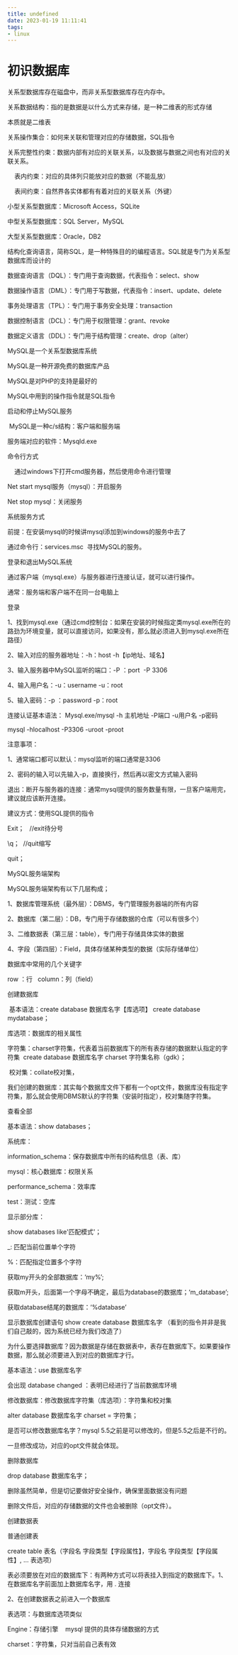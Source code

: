 ```yaml
---
title: undefined
date: 2023-01-19 11:11:41
tags:
- linux
---
```


# 初识数据库

关系型数据库存在磁盘中，而非关系型数据库存在内存中。

关系数据结构：指的是数据是以什么方式来存储，是一种二维表的形式存储

本质就是二维表

关系操作集合：如何来关联和管理对应的存储数据，SQL指令

关系完整性约束：数据内部有对应的关联关系，以及数据与数据之间也有对应的关联关系。

    表内约束：对应的具体列只能放对应的数据（不能乱放）

    表间约束：自然界各实体都有有着对应的关联关系（外键）

小型关系型数据库：Microsoft Access，SQLite

中型关系型数据库：SQL Server，MySQL

大型关系型数据库：Oracle，DB2

结构化查询语言，简称SQL，是一种特殊目的的编程语言。SQL就是专门为关系型数据库而设计的

数据查询语言（DQL）：专门用于查询数据，代表指令：select、show

数据操作语言（DML）：专门用于写数据，代表指令：insert、update、delete

事务处理语言（TPL）：专门用于事务安全处理：transaction

数据控制语言（DCL）：专门用于权限管理：grant、revoke

数据定义语言（DDL）：专门用于结构管理：create、drop（alter）

MySQL是一个关系型数据库系统

MySQL是一种开源免费的数据库产品

MySQL是对PHP的支持是最好的

MySQL中用到的操作指令就是SQL指令

启动和停止MySQL服务

 MySQL是一种c/s结构：客户端和服务端

服务端对应的软件：Mysqld.exe

命令行方式

    通过windows下打开cmd服务器，然后使用命令进行管理

Net start mysql服务（mysql）：开启服务

Net stop mysql：关闭服务

系统服务方式

前提：在安装mysql的时候讲mysql添加到windows的服务中去了

通过命令行：services.msc  寻找MySQL的服务。

登录和退出MySQL系统

通过客户端（mysql.exe）与服务器进行连接认证，就可以进行操作。

通常：服务端和客户端不在同一台电脑上

登录

1、找到mysql.exe（通过cmd控制台：如果在安装的时候指定类mysql.exe所在的路劲为环境变量，就可以直接访问，如果没有，那么就必须进入到mysql.exe所在路径）

2、输入对应的服务器地址：-h：host -h【ip地址、域名】

3、输入服务器中MySQL监听的端口：-P ：port  -P 3306

4、输入用户名：-u：username -u：root

5、输入密码：-p ：password -p：root

连接认证基本语法： Mysql.exe/mysql -h 主机地址 -P端口 -u用户名 -p密码

mysql -hlocalhost -P3306 -uroot -proot

注意事项：

1、通常端口都可以默认：mysql监听的端口通常是3306   

2、密码的输入可以先输入-p，直接换行，然后再以密文方式输入密码

退出：断开与服务器的连接：通常mysql提供的服务数量有限，一旦客户端用完，建议就应该断开连接。

建议方式：使用SQL提供的指令

Exit；   //exit待分号

\q；  //quit缩写

quit； 

MySQL服务端架构

MySQL服务端架构有以下几层构成；

1、数据库管理系统（最外层）：DBMS，专门管理服务器端的所有内容

2、数据库（第二层）：DB，专门用于存储数据的仓库（可以有很多个）

3、二维数据表（第三层：table），专门用于存储具体实体的数据

4、字段（第四层）：Field，具体存储某种类型的数据（实际存储单位）

数据库中常用的几个关键字

row ：行   column：列（field）

创建数据库

 基本语法：create database 数据库名字【库选项】 create database mydatabase； 

库选项：数据库的相关属性   

字符集：charset字符集，代表着当前数据库下的所有表存储的数据默认指定的字符集  create database 数据库名字 charset 字符集名称（gdk）；

 校对集：collate校对集，

我们创建的数据库：其实每个数据库文件下都有一个opt文件，数据库没有指定字符集，那么就会使用DBMS默认的字符集（安装时指定），校对集随字符集。

查看全部

基本语法：show databases；

系统库：

information_schema：保存数据库中所有的结构信息（表、库）

mysql：核心数据库：权限关系

performance_schema：效率库

test：测试：空库

显示部分库：

show databases like'匹配模式'；

_: 匹配当前位置单个字符

%：匹配指定位置多个字符

获取my开头的全部数据库：‘my%’;

获取m开头，后面第一个字母不确定，最后为database的数据库；‘m_database’;

获取database结尾的数据库：‘%database’

显示数据库创建语句 show create database 数据库名字 （看到的指令并非是我们自己敲的，因为系统已经为我们改造了）

为什么要选择数据库？因为数据是存储在数据表中，表存在数据库下。如果要操作数据，那么就必须要进入到对应的数据库才行。

基本语法：use 数据库名字

会出现 database changed ：表明已经进行了当前数据库环境

修改数据库：修改数据库字符集（库选项）：字符集和校对集

alter database 数据库名字 charset = 字符集；

是否可以修改数据库名字？mysql 5.5之前是可以修改的，但是5.5之后是不行的。

一旦修改成功，对应的opt文件就会体现。

删除数据库

drop database 数据库名字；

删除虽然简单，但是切记要做好安全操作，确保里面数据没有问题

删除文件后，对应的存储数据的文件也会被删除（opt文件）。

创建数据表

普通创建表

create table 表名（字段名 字段类型【字段属性】，字段名 字段类型【字段属性】, ... 表选项）

表必须要放在对应的数据库下：有两种方式可以将表挂入到指定的数据库下。1、在数据库名字前面加上数据库名字，用 . 连接

2、在创建数据表之前进入一个数据库

表选项：与数据库选项类似

Engine：存储引擎    mysql 提供的具体存储数据的方式

charset：字符集，只对当前自己表有效
